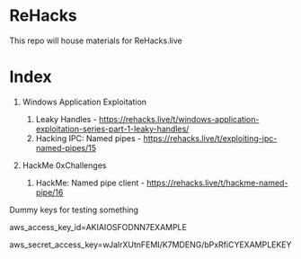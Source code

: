 # ReHacks
This repo will house materials for ReHacks.live

# Index
1. Windows Application Exploitation
   
   1. Leaky Handles - https://rehacks.live/t/windows-application-exploitation-series-part-1-leaky-handles/
   2. Hacking IPC: Named pipes - https://rehacks.live/t/exploiting-ipc-named-pipes/15


2. HackMe 0xChallenges
   
   1. HackMe: Named pipe client - https://rehacks.live/t/hackme-named-pipe/16
   
Dummy keys for testing something

aws_access_key_id=AKIAIOSFODNN7EXAMPLE

aws_secret_access_key=wJalrXUtnFEMI/K7MDENG/bPxRfiCYEXAMPLEKEY
